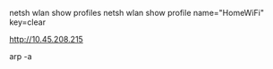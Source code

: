 netsh wlan show profiles
netsh wlan show profile name="HomeWiFi" key=clear


http://10.45.208.215

arp -a